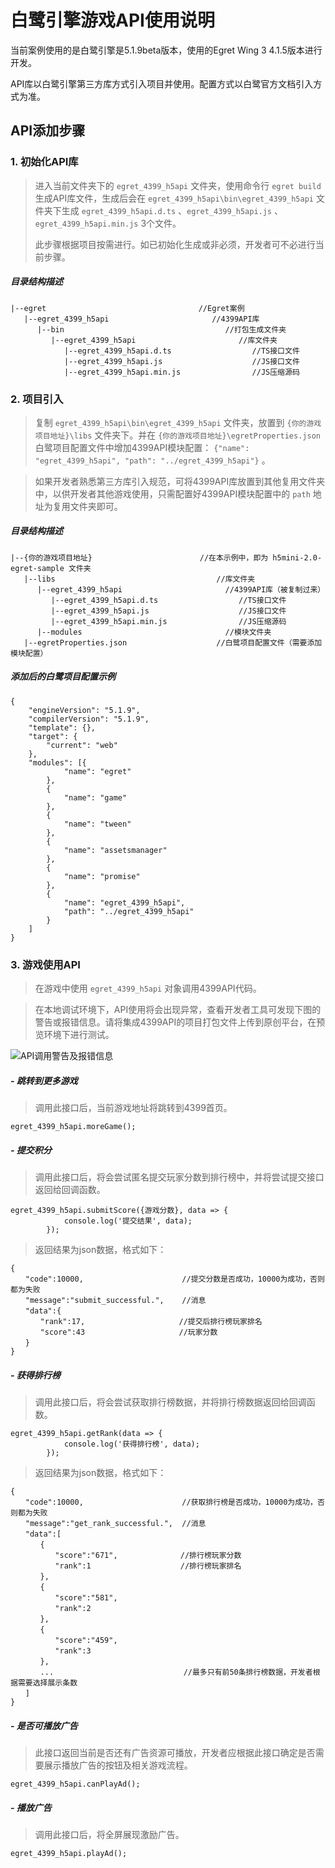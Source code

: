 # 白鹭引擎游戏API使用说明

当前案例使用的是白鹭引擎是5.1.9beta版本，使用的Egret Wing 3 4.1.5版本进行开发。

API库以白鹭引擎第三方库方式引入项目并使用。配置方式以白鹭官方文档引入方式为准。

## API添加步骤

### 1. 初始化API库

> 进入当前文件夹下的 `egret_4399_h5api` 文件夹，使用命令行 `egret build` 生成API库文件，生成后会在 `egret_4399_h5api\bin\egret_4399_h5api` 文件夹下生成 `egret_4399_h5api.d.ts` 、`egret_4399_h5api.js` 、`egret_4399_h5api.min.js` 3个文件。
> 
> 此步骤根据项目按需进行。如已初始化生成或非必须，开发者可不必进行当前步骤。

##### 目录结构描述

	|--egret                                  //Egret案例
	   |--egret_4399_h5api                       //4399API库
          |--bin                                    //打包生成文件夹
             |--egret_4399_h5api                       //库文件夹
                |--egret_4399_h5api.d.ts                  //TS接口文件
                |--egret_4399_h5api.js                    //JS接口文件
                |--egret_4399_h5api.min.js                //JS压缩源码

### 2. 项目引入

> 复制 `egret_4399_h5api\bin\egret_4399_h5api` 文件夹，放置到 `{你的游戏项目地址}\libs` 文件夹下。并在 `{你的游戏项目地址}\egretProperties.json` 白鹭项目配置文件中增加4399API模块配置： `{"name": "egret_4399_h5api", "path": "../egret_4399_h5api"}` 。

> 如果开发者熟悉第三方库引入规范，可将4399API库放置到其他复用文件夹中，以供开发者其他游戏使用，只需配置好4399API模块配置中的 `path` 地址为复用文件夹即可。

##### 目录结构描述

    |--{你的游戏项目地址}                        //在本示例中，即为 h5mini-2.0-egret-sample 文件夹
       |--libs                                    //库文件夹
          |--egret_4399_h5api                       //4399API库（被复制过来）
             |--egret_4399_h5api.d.ts                  //TS接口文件
             |--egret_4399_h5api.js                    //JS接口文件
             |--egret_4399_h5api.min.js                //JS压缩源码
          |--modules                                //模块文件夹
       |--egretProperties.json                    //白鹭项目配置文件（需要添加模块配置）

##### 添加后的白鹭项目配置示例

	{
	    "engineVersion": "5.1.9",
	    "compilerVersion": "5.1.9",
	    "template": {},
	    "target": {
	        "current": "web"
	    },
	    "modules": [{
	            "name": "egret"
	        },
	        {
	            "name": "game"
	        },
	        {
	            "name": "tween"
	        },
	        {
	            "name": "assetsmanager"
	        },
	        {
	            "name": "promise"
	        },
	        {
	            "name": "egret_4399_h5api",
	            "path": "../egret_4399_h5api"
	        }
	    ]
	}

### 3. 游戏使用API

> 在游戏中使用 `egret_4399_h5api` 对象调用4399API代码。

> 在本地调试环境下，API使用将会出现异常，查看开发者工具可发现下图的警告或报错信息。请将集成4399API的项目打包文件上传到原创平台，在预览环境下进行测试。

![API调用警告及报错信息](https://i.imgur.com/Z0gX8DM.png)

##### - 跳转到更多游戏

> 调用此接口后，当前游戏地址将跳转到4399首页。
 
	egret_4399_h5api.moreGame();

##### - 提交积分

> 调用此接口后，将会尝试匿名提交玩家分数到排行榜中，并将尝试提交接口返回给回调函数。
 
	egret_4399_h5api.submitScore({游戏分数}, data => {
                console.log('提交结果', data);
            });

> 返回结果为json数据，格式如下：

	{
	　　"code":10000,                      //提交分数是否成功，10000为成功，否则都为失败
	　　"message":"submit_successful.",    //消息
	　　"data":{
	　　　　"rank":17,                     //提交后排行榜玩家排名
	　　　　"score":43                     //玩家分数
	　　}
	}

##### - 获得排行榜

> 调用此接口后，将会尝试获取排行榜数据，并将排行榜数据返回给回调函数。
 
	egret_4399_h5api.getRank(data => {
                console.log('获得排行榜', data);
            });

> 返回结果为json数据，格式如下：

	{
	　　"code":10000,                      //获取排行榜是否成功，10000为成功，否则都为失败
	　　"message":"get_rank_successful.",  //消息
	　　"data":[
	　　　　{
	　　　　　　"score":"671",              //排行榜玩家分数
	　　　　　　"rank":1                    //排行榜玩家排名
	　　　　},
	　　　　{
	　　　　　　"score":"581",
	　　　　　　"rank":2
	　　　　},
	　　　　{
	　　　　　　"score":"459",
	　　　　　　"rank":3
	　　　　},
	　　　　...                             //最多只有前50条排行榜数据，开发者根据需要选择展示条数
	　　]
	}

##### - 是否可播放广告

> 此接口返回当前是否还有广告资源可播放，开发者应根据此接口确定是否需要展示播放广告的按钮及相关游戏流程。
 
	egret_4399_h5api.canPlayAd();

##### - 播放广告

> 调用此接口后，将全屏展现激励广告。
 
	egret_4399_h5api.playAd();